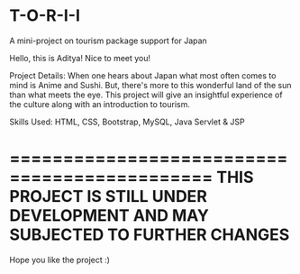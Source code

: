 # T-O-R-I-I
A mini-project on tourism package support for Japan

Hello, this is Aditya!
Nice to meet you!

Project Details: When one hears about Japan what most often comes to mind is Anime and Sushi. But, there's more to this wonderful land of the sun than what meets the eye. This project will give an insightful experience of the culture along with an introduction to tourism.

Skills Used: HTML, CSS, Bootstrap, MySQL, Java Servlet & JSP

=============================================
THIS PROJECT IS STILL UNDER DEVELOPMENT AND MAY SUBJECTED TO FURTHER CHANGES
=============================================

Hope you like the project :)
